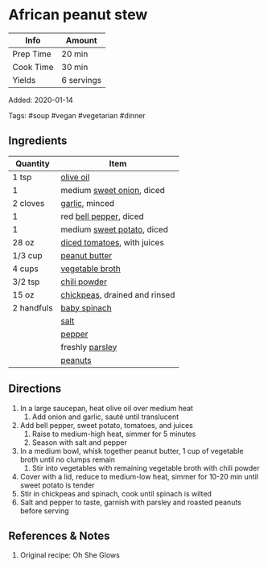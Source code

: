 # African peanut stew

| Info      | Amount     |
| --------- | ---------- |
| Prep Time | 20 min     |
| Cook Time | 30 min     |
| Yields    | 6 servings |

Added: 2020-01-14

Tags: #soup #vegan #vegetarian #dinner

## Ingredients

| Quantity   | Item                                                               |
| ---------- | ------------------------------------------------------------------ |
| 1 tsp      | [olive oil](../_ingredients/olive%20oil.md)                        |
| 1          | medium [sweet onion](../_ingredients/sweet%20onion.md), diced      |
| 2 cloves   | [garlic](../_ingredients/garlic.md), minced                        |
| 1          | red [bell pepper](../_ingredients/bell%20pepper.md), diced         |
| 1          | medium [sweet potato](../_ingredients/sweet%20potato.md), diced    |
| 28 oz      | [diced tomatoes](../_ingredients/diced%20tomatoes.md), with juices |
| 1/3 cup    | [peanut butter](../_ingredients/peanut%20butter.md)                |
| 4 cups     | [vegetable broth](../_ingredients/vegetable%20broth.md)            |
| 3/2 tsp    | [chili powder](../_ingredients/chili%20powder.md)                  |
| 15 oz      | [chickpeas](../_ingredients/chickpeas.md), drained and rinsed      |
| 2 handfuls | [baby spinach](../_ingredients/baby%20spinach.md)                  |
|            | [salt](../_ingredients/salt.md)                                    |
|            | [pepper](../_ingredients/pepper.md)                                |
|            | freshly [parsley](../_ingredients/parsley.md)                      |
|            | [peanuts](../_ingredients/peanuts.md)                              |

## Directions

1. In a large saucepan, heat olive oil over medium heat
   1. Add onion and garlic, sauté until translucent
2. Add bell pepper, sweet potato, tomatoes, and juices
   1. Raise to medium-high heat, simmer for 5 minutes
   2. Season with salt and pepper
3. In a medium bowl, whisk together peanut butter, 1 cup of vegetable broth until no clumps remain
   1. Stir into vegetables with remaining vegetable broth with chili powder
4. Cover with a lid, reduce to medium-low heat, simmer for 10-20 min until sweet potato is tender
5. Stir in chickpeas and spinach, cook until spinach is wilted
6. Salt and pepper to taste, garnish with parsley and roasted peanuts before serving

## References & Notes

1. Original recipe: Oh She Glows
